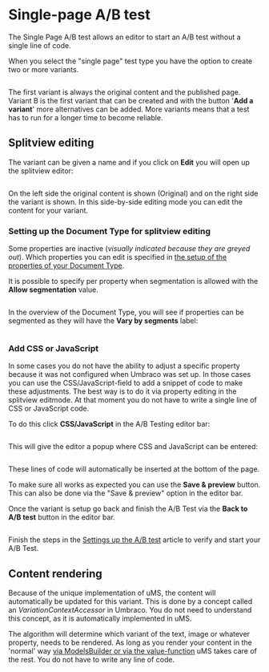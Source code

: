 # Single-page A/B test

The Single Page A/B test allows an editor to start an A/B test without a single line of code.

When you select the "single page" test type you have the option to create two or more variants.

![]()

The first variant is always the original content and the published page. Variant B is the first variant that can be created and with the button '**Add a variant**' more alternatives can be added. More variants means that a test has to run for a longer time to become reliable.

## Splitview editing

The variant can be given a name and if you click on **Edit** you will open up the splitview editor:

![]()

On the left side the original content is shown (Original) and on the right side the variant is shown. In this side-by-side editing mode you can edit the content for your variant.

### Setting up the Document Type for splitview editing

Some properties are inactive (*visually indicated because they are greyed out*). Which properties you can edit is specified in [the setup of the properties of your Document Type](https://our.umbraco.com/documentation/Getting-Started/Data/Defining-content/).

It is possible to specify per property when segmentation is allowed with the **Allow segmentation** value.

![]()

In the overview of the Document Type, you will see if properties can be segmented as they will have the **Vary by segments** label:

![]()

### Add CSS or JavaScript

In some cases you do not have the ability to adjust a specific property because it was not configured when Umbraco was set up. In those cases you can use the CSS/JavaScript-field to add a snippet of code to make these adjustments. The best way is to do it via property editing in the splitview editmode. At that moment you do not have to write a single line of CSS or JavaScript code.

To do this click **CSS/JavaScript** in the A/B Testing editor bar:

![]()

This will give the editor a popup where CSS and JavaScript can be entered:

![]()

These lines of code will automatically be inserted at the bottom of the page.

To make sure all works as expected you can use the **Save & preview** button. This can also be done via the "Save & preview" option in the editor bar.

Once the variant is setup go back and finish the A/B Test via the **Back to A/B test** button in the editor bar.

![]()

Finish the steps in the [Settings up the A/B test](../setting-up-the-ab-test.md) article to verify and start your A/B Test.

## Content rendering

Because of the unique implementation of uMS, the content will automatically be updated for this variant. This is done by a concept called an _VariationContextAccessor_ in Umbraco. You do not need to understand this concept, as it is automatically implemented in uMS.

The algorithm will determine which variant of the text, image or whatever property, needs to be rendered. As long as you render your content in the 'normal' way [via ModelsBuilder or via the value-function](https://our.umbraco.com/documentation/Getting-Started/Design/Rendering-Content/) uMS takes care of the rest. You do not have to write any line of code.
